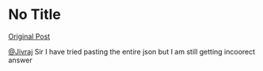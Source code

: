 # No Title

[Original Post](https://discourse.onlinedegree.iitm.ac.in/t/161083/112)

<p><a class="mention" href="/u/jivraj">@Jivraj</a> Sir I have tried pasting the entire json but I am still getting incoorect answer</p>